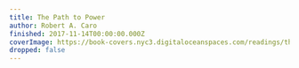 ```yaml
---
title: The Path to Power
author: Robert A. Caro
finished: 2017-11-14T00:00:00.000Z
coverImage: https://book-covers.nyc3.digitaloceanspaces.com/readings/the-path-to-power-01.jpg
dropped: false
---
```


